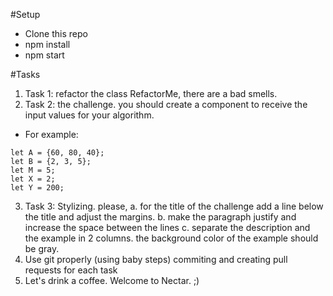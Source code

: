 #Setup
* Clone this repo
* npm install
* npm start

#Tasks
1. Task 1: refactor the class RefactorMe, there are a bad smells.
2. Task 2: the challenge. you should create a component to receive the input values for your algorithm.
* For example:
~~~~
let A = {60, 80, 40};
let B = {2, 3, 5};
let M = 5;
let X = 2;
let Y = 200;
~~~~
3. Task 3: Stylizing. please,
a. for the title of the challenge add a line below the title and adjust the margins.
b. make the paragraph justify and increase the space between the lines
c. separate the description and the example in 2 columns. the background color of the example should be gray.
4. Use git properly (using baby steps) commiting and creating pull requests for each task
5. Let's drink a coffee. Welcome to Nectar. ;)
